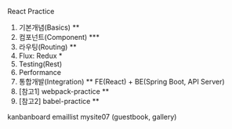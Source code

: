 React Practice
1. 기본개념(Basics) **
2. 컴포넌트(Component) ***
3. 라우팅(Routing) **
4. Flux: Redux *
5. Testing(Rest)
6. Performance
7. 통합개발(Integration) **
    FE(React) + BE(Spring Boot, API Server)
8. [참고1] webpack-practice **
9. [참고2] babel-practice **

kanbanboard
emaillist
mysite07 (guestbook, gallery)
